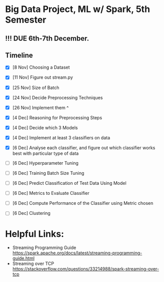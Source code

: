 # Big Data Project, ML w/ Spark, 5th Semester

## !!! DUE 6th-7th December.

## Timeline
- [x] [8 Nov] Choosing a Dataset
- [x] [11 Nov] Figure out stream.py
- [x] [25 Nov] Size of Batch
- [x] [24 Nov] Decide Preprocessing Techniques
- [x] [26 Nov] Implement them ^
- [x] [4 Dec] Reasoning for Preprocessing Steps
- [x] [4 Dec] Decide which 3 Models
- [x] [4 Dec] Implement at least 3 classifiers on data
- [x] [6 Dec] Analyse each classifier, and figure out which classifier works best with particular type of data
- [ ] [6 Dec] Hyperparameter Tuning
- [ ] [6 Dec] Training Batch Size Tuning
- [ ] [6 Dec] Predict Classification of Test Data Using Model
- [ ] [6 Dec] Metrics to Evaluate Classifier
- [ ] [6 Dec] Compute Performance of the Classifier using Metric chosen
- [ ] [6 Dec] Clustering


# Helpful Links:
- Streaming Programming Guide https://spark.apache.org/docs/latest/streaming-programming-guide.html
- Streaming over TCP https://stackoverflow.com/questions/33214988/spark-streaming-over-tcp
